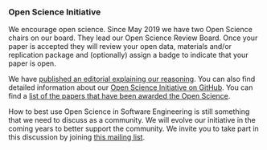 ### Open Science Initiative

We encourage open science. Since May 2019 we have two Open Science chairs on our board. They lead our Open Science Review Board. Once your paper is accepted they will review your open data, materials and/or replication package and (optionally) assign a badge to indicate that your paper is open. 

We have [published an editorial explaining our reasoning](https://rdcu.be/bzZzL). You can also find detailed information about our [Open Science Initiative on GitHub](https://github.com/emsejournal/openscience). You can find a [list of the papers that have been awarded the Open Science](open_science_papers).

How to best use Open Science in Software Engineering is still something that we need to discuss as a community. We will evolve our initiative in the coming years to better support the community. We invite you to take part in this discussion by joining [this mailing list](https://groups.google.com/forum/#!forum/open-science-software-engineering).